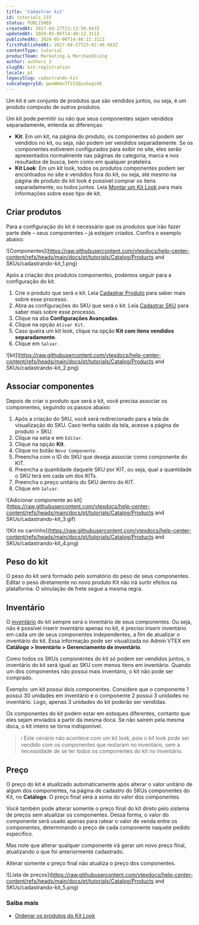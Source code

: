 ```yaml
---
title: 'Cadastrar kit'
id: tutorials_215
status: PUBLISHED
createdAt: 2017-04-27T22:13:50.843Z
updatedAt: 2024-05-06T14:40:12.311Z
publishedAt: 2024-05-06T14:40:12.311Z
firstPublishedAt: 2017-04-27T23:02:48.663Z
contentType: tutorial
productTeam: Marketing & Merchandising
author: authors_3
slugEN: kit-registration
locale: pt
legacySlug: cadastrando-kit
subcategoryId: pwxWmUu7T222QyuGogs68
---
```


Um kit é um conjunto de produtos que são vendidos juntos, ou seja, é um produto composto de outros produtos.

Um kit pode permitir ou não que seus componentes sejam vendidos separadamente, entenda as diferenças:

- **Kit**: Em um kit, na página do produto, os componentes só podem ser vendidos no kit, ou seja, não podem ser vendidos separadamente. Se os componentes estiverem configurados para exibir no site, eles serão apresentados normalmente nas páginas de categoria, marca e nos resultados de busca, bem como em qualquer prateleira.
- **Kit Look**: Em um kit look, todos os produtos componentes podem ser encontrados no site e vendidos fora do kit, ou seja, até mesmo na página de produto do kit look é possível comprar os itens separadamente, ou todos juntos. Leia [Montar um Kit Look](https://help.vtex.com/pt/tutorial/como-montar-um-kit-look--tutorials_266) para mais informações sobre esse tipo de kit.

## Criar produtos

Para a configuração do kit é necessário que os produtos que irão fazer parte dele &#8211; seus componentes &#8211; já estejam criados. Confira o exemplo abaixo:

![Componentes](https://raw.githubusercontent.com/vtexdocs/help-center-content/refs/heads/main/docs/pt/tutorials/Catalog/Products and SKUs/cadastrando-kit_1.png)

Após a criação dos produtos componentes, podemos seguir para a configuração do kit.

1. Crie o produto que será o kit. Leia [Cadastrar Produto](https://help.vtex.com/pt/tracks/catalogo-101--5AF0XfnjfWeopIFBgs3LIQ/1ROhz3Y7mfSMmCO1I1GxEL) para saber mais sobre esse processo.
2. Abra as configurações do SKU que será o kit. Leia [Cadastrar SKU](https://help.vtex.com/pt/tracks/catalogo-101--5AF0XfnjfWeopIFBgs3LIQ/17PxekVPmVYI4c3OCQ0ddJ) para saber mais sobre esse processo.
3. Clique na aba __Configurações Avançadas__.
4. Clique na opção `Ativar Kit`.
5. Caso queira um kit look, clique na opção __Kit com itens vendidos separadamente__.
6. Clique em `Salvar`.

![kit](https://raw.githubusercontent.com/vtexdocs/help-center-content/refs/heads/main/docs/pt/tutorials/Catalog/Products and SKUs/cadastrando-kit_2.png)

## Associar componentes

Depois de criar o produto que será o kit, você precisa associar os componentes, seguindo os passos abaixo:

1. Após a criação do SKU, você será redirecionado para a tela de visualização do SKU. Caso tenha saído da tela, acesse a página de produto &gt; SKU.
2. Clique na seta e em `Editar`.
3. Clique na opção __Kit__.
4. Clique no botão `Novo Componente`.
5. Preencha com o ID do SKU que deseja associar como componente do KIT.
6. Preencha a quantidade daquele SKU por KIT, ou seja, qual a quantidade o SKU terá em cada um dos KITs.
7. Preencha o preço unitário do SKU dentro do KIT.
6. Clique em `Salvar`.

![Adicionar componente ao kit](https://raw.githubusercontent.com/vtexdocs/help-center-content/refs/heads/main/docs/pt/tutorials/Catalog/Products and SKUs/cadastrando-kit_3.gif)

![Kit no carrinho](https://raw.githubusercontent.com/vtexdocs/help-center-content/refs/heads/main/docs/pt/tutorials/Catalog/Products and SKUs/cadastrando-kit_4.png)

## Peso do kit

O peso do kit será formado pelo somatório do peso de seus componentes. Editar o peso diretamente no novo produto Kit não irá surtir efeitos na plataforma. O simulação de frete segue a mesma regra.

## Inventário

O [inventário](https://help.vtex.com/pt/tutorial/inventory-management--tutorials_139) do kit sempre será o inventário de seus componentes. Ou seja, não é possível inserir inventário apenas no kit, é preciso inserir inventário em cada um de seus componentes independentes, a fim de atualizar o inventário do kit. Essa informação pode ser visualizada no Admin VTEX em **Catálogo > Inventário > Gerenciamento de inventário**.

Como todos os SKUs componentes do kit só podem ser vendidos juntos, o inventário do kit será igual ao SKU com menos itens em inventário. Quando um dos componentes não possui mais inventário, o kit não pode ser comprado.

Exemplo: um kit possui dois componentes. Considere que o componente 1 possui 30 unidades em inventário e o componente 2 possui 3 unidades no inventário. Logo, apenas 3 unidades do kit poderão ser vendidas.

Os componentes do kit podem estar em estoques diferentes, contanto que eles sejam enviados a partir da mesma doca. Se não saírem pela mesma doca, o kit inteiro se torna indisponível. 

>ℹ️ Este cenário não acontece com um kit look, pois o kit look pode ser vendido com os componentes que restaram no inventário, sem a necessidade de se ter todos os componentes do kit no inventário.

## Preço

O preço do kit é atualizado automaticamente após alterar o valor unitário de algum dos componentes, na página de cadastro do SKUs componentes do Kit, no __Catálogo__. O preço final será a soma do valor dos componentes.

Você também pode alterar somente o preço final do kit direto pelo sistema de preços sem atualizar os componentes. Dessa forma, o valor do componente será usado apenas para ratear o valor de venda entre os componentes, determinando o preço de cada componente naquele pedido específico.

Mas note que alterar qualquer componente irá gerar um novo preço final, atualizando o que foi anteriormente cadastrado.

Alterar somente o preço final não atualiza o preço dos componentes.

![Lista de preços](https://raw.githubusercontent.com/vtexdocs/help-center-content/refs/heads/main/docs/pt/tutorials/Catalog/Products and SKUs/cadastrando-kit_5.png)

### Saiba mais

- [Ordenar os produtos do Kit Look](https://help.vtex.com/pt/tutorial/como-ordenar-os-produtos-do-kitlook--frequentlyAskedQuestions_621)
